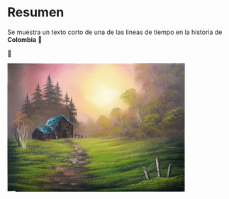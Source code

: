 # Resumen 
Se muestra un texto corto de una de las lineas de tiempo en la historia de **Colombia** 🧭

🏡

<img src = "img/campo.jpg" width=400>

